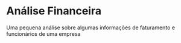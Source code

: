 # Análise Financeira
Uma pequena análise sobre algumas informações de faturamento e funcionários de uma empresa
